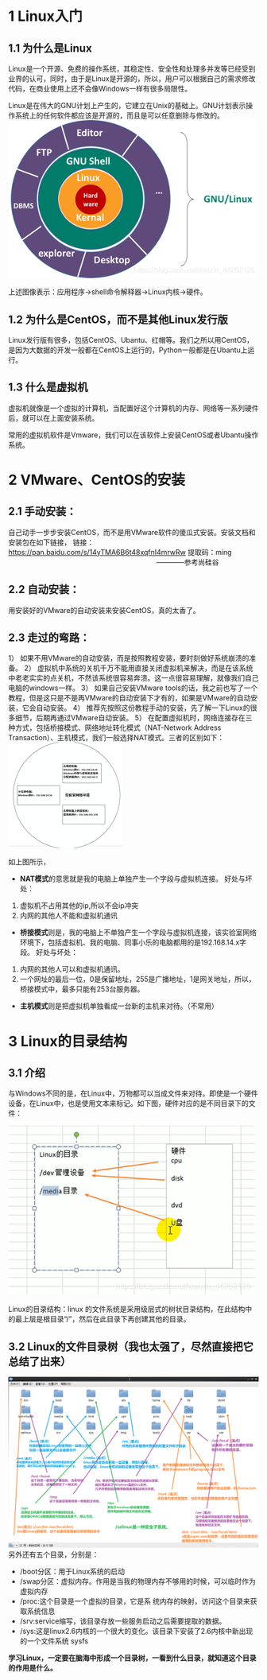 # 1 Linux入门

## 1.1 为什么是Linux

Linux是一个开源、免费的操作系统，其稳定性、安全性和处理多并发等已经受到业界的认可，同时，由于是Linux是开源的，所以，用户可以根据自己的需求修改代码，在商业使用上还不会像Windows一样有很多局限性。

Linux是在伟大的GNU计划上产生的，它建立在Unix的基础上。GNU计划表示操作系统上的任何软件都应该是开源的，而且是可以任意删除与修改的。
![在这里插入图片描述](image/20200824195112240.png)

上述图像表示：应用程序→shell命令解释器→Linux内核→硬件。
 

## 1.2 为什么是CentOS，而不是其他Linux发行版

Linux发行版有很多，包括CentOS、Ubantu、红帽等。我们之所以用CentOS，是因为大数据的开发一般都在CentOS上运行的，Python一般都是在Ubantu上运行。

 

## 1.3 什么是虚拟机

虚拟机就像是一个虚拟的计算机，当配置好这个计算机的内存、网络等一系列硬件后，就可以在上面安装系统。

常用的虚拟机软件是Vmware，我们可以在该软件上安装CentOS或者Ubantu操作系统。



# 2 VMware、CentOS的安装

## 2.1 手动安装：

自己动手一步步安装CentOS，而不是用VMware软件的傻瓜式安装。安装文档和安装包在如下链接，
链接：https://pan.baidu.com/s/14yTMA6B6t48xqfnI4mrwRw
提取码：ming
                        ————参考尚硅谷

 

## 2.2 自动安装：

用安装好的VMware的自动安装来安装CentOS，真的太香了。

 

## 2.3 走过的弯路：

1） 如果不用VMware的自动安装，而是按照教程安装，要时刻做好系统崩溃的准备。
2） 虚拟机中系统的关机千万不能用直接关闭虚拟机来解决，而是在该系统中老老实实的点关机，不然该系统很容易奔溃。这一点很容易理解，就像我们自己电脑的windows一样。
3） 如果自己安装VMware tools的话，我之前也写了一个教程，但是这只是不是再VMware的自动安装下才有的，如果是VMware的自动安装，它会自动安装。
4） 推荐先按照这份教程手动的安装，先了解一下Linux的很多细节，后期再通过VMware自动安装。
5） 在配置虚拟机时，网络连接存在三种方式，包括桥接模式、网络地址转化模式（NAT-Network Address Transaction）、主机模式，我们一般选择NAT模式。三者的区别如下：
![在这里插入图片描述](image/20200824200415626.png)

如上图所示，

-   **NAT模式**的意思就是我的电脑上单独产生一个字段与虚拟机连接。
    好处与坏处：

1.  虚拟机不占用其他的ip,所以不会ip冲突
1.  内网的其他人不能和虚拟机通讯

-   **桥接模式**则是，我的电脑上不单独产生一个字段与虚拟机连接，该实验室网络环境下，包括虚拟机、我的电脑、同事小乐的电脑都用的是192.168.14.x字段。
    好处与坏处：

1.  内网的其他人可以和虚拟机通讯。
1.  一个网址的最后一位，0是保留地址，255是广播地址，1是网关地址，所以，桥接模式中，最多只能有253台服务器。

-   **主机模式**则是把虚拟机单独看成一台新的主机来对待。（不常用）





# 3 Linux的目录结构

## 3.1 介绍

与Windows不同的是，在Linux中，万物都可以当成文件来对待。即使是一个硬件设备，在Linux中，也是使用文本来标记。如下图，硬件对应的是不同目录下的文件：

![在这里插入图片描述](image/20200824201446625.png)

Linux的目录结构：linux 的文件系统是采用级层式的树状目录结构，在此结构中的最上层是根目录“/”，然后在此目录下再创建其他的目录。

 

## 3.2 Linux的文件目录树（我也太强了，尽然直接把它总结了出来）

![在这里插入图片描述](./image/20200824201738718.png)
另外还有五个目录，分别是：

-   /boot分区：用于Linux系统的启动
-   /swap分区：虚拟内存。作用是当我的物理内存不够用的时候，可以临时作为虚拟内存
-   /proc:这个目录是一个虚拟的目录，它是系
    统内存的映射，访问这个目录来获取系统信息
-   /srv:service缩写，该目录存放一些服务启动之后需要提取的数据。
-   /sys:这是linux2.6内核的一个很大的变化。该目录下安装了2.6内核中新出现的一个文件系统 sysfs

**学习Linux，一定要在脑海中形成一个目录树，一看到什么目录，就知道这个目录的作用是什么。**